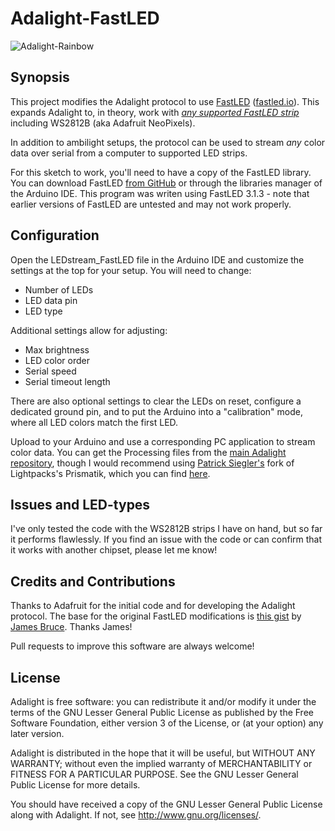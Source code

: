 # Adalight-FastLED

![Adalight-Rainbow](http://i.imgur.com/sHygxq9.jpg)

## Synopsis

This project modifies the Adalight protocol to use [FastLED](https://github.com/FastLED/FastLED) ([fastled.io](http://fastled.io)). This expands Adalight to, in theory, work with *[any supported FastLED strip](https://github.com/FastLED/FastLED/wiki/Chipset-reference)* including WS2812B (aka Adafruit NeoPixels).

In addition to ambilight setups, the protocol can be used to stream *any* color data over serial from a computer to supported LED strips.

For this sketch to work, you'll need to have a copy of the FastLED library. You can download FastLED [from GitHub](https://github.com/FastLED/FastLED) or through the libraries manager of the Arduino IDE. This program was writen using FastLED 3.1.3 - note that earlier versions of FastLED are untested and may not work properly.

## Configuration

Open the LEDstream_FastLED file in the Arduino IDE and customize the settings at the top for your setup. You will need to change:

- Number of LEDs
- LED data pin
- LED type

Additional settings allow for adjusting:

- Max brightness
- LED color order
- Serial speed
- Serial timeout length

There are also optional settings to clear the LEDs on reset, configure a dedicated ground pin, and to put the Arduino into a "calibration" mode, where all LED colors match the first LED.

Upload to your Arduino and use a corresponding PC application to stream color data. You can get the Processing files from the [main Adalight repository](https://github.com/adafruit/Adalight), though I would recommend using [Patrick Siegler's](https://github.com/psieg/) fork of Lightpacks's Prismatik, which you can find [here](https://github.com/psieg/Lightpack).

## Issues and LED-types

I've only tested the code with the WS2812B strips I have on hand, but so far it performs flawlessly. If you find an issue with the code or can confirm that it works with another chipset, please let me know!

## Credits and Contributions

Thanks to Adafruit for the initial code and for developing the Adalight protocol. The base for the original FastLED modifications is [this gist](https://gist.github.com/jamesabruce/09d79a56d270ed37870c) by [James Bruce](https://github.com/jamesabruce). Thanks James!

Pull requests to improve this software are always welcome!

## License

Adalight is free software: you can redistribute it and/or modify
it under the terms of the GNU Lesser General Public License as
published by the Free Software Foundation, either version 3 of
the License, or (at your option) any later version.

Adalight is distributed in the hope that it will be useful,
but WITHOUT ANY WARRANTY; without even the implied warranty of
MERCHANTABILITY or FITNESS FOR A PARTICULAR PURPOSE.  See the
GNU Lesser General Public License for more details.

You should have received a copy of the GNU Lesser General Public
License along with Adalight.  If not, see <http://www.gnu.org/licenses/>.
